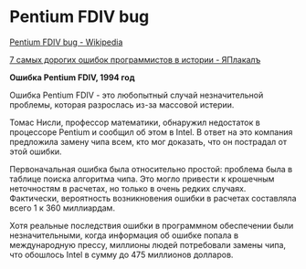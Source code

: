 # Pentium FDIV bug
[Pentium FDIV bug - Wikipedia](https://en.wikipedia.org/wiki/Pentium_FDIV_bug)

[7 самых дорогих ошибок программистов в истории - ЯПлакалъ](https://www.yaplakal.com/forum2/topic2435490.html?ysclid=l87talqcg5919412661)

**Ошибка Pentium FDIV, 1994 год**  
  
Ошибка Pentium FDIV - это любопытный случай незначительной проблемы, которая разрослась из-за массовой истерии.  
  
Томас Нисли, профессор математики, обнаружил недостаток в процессоре Pentium и сообщил об этом в Intel. В ответ на это компания предложила замену чипа всем, кто мог доказать, что он пострадал от этой ошибки.  
  
Первоначальная ошибка была относительно простой: проблема была в таблице поиска алгоритма чипа. Это могло привести к крошечным неточностям в расчетах, но только в очень редких случаях. Фактически, вероятность возникновения ошибки в расчетах составляла всего 1 к 360 миллиардам.  
  
Хотя реальные последствия ошибки в программном обеспечении были незначительными, когда информация об ошибке попала в международную прессу, миллионы людей потребовали замены чипа, что обошлось Intel в сумму до 475 миллионов долларов.

